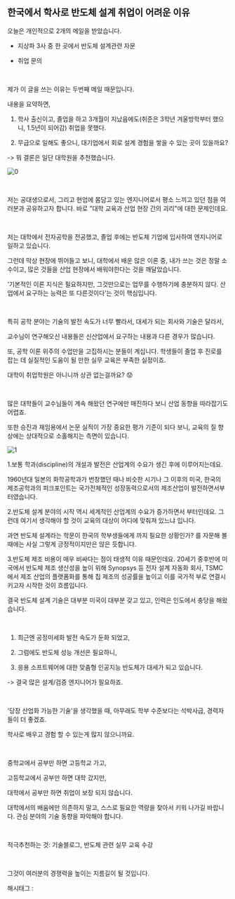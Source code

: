 ## 한국에서 학사로 반도체 설계 취업이 어려운 이유

오늘은 개인적으로 2개의 메일을 받았습니다.

- 지상파 3사 중 한 곳에서 반도체 설계관련 자문

- 취업 문의

​

제가 이 글을 쓰는 이유는 두번째 메일 때문입니다.

내용을 요약하면,

1) 학사 출신이고, 졸업을 하고 3개월이 지났음에도(취준은 3학년 겨울방학부터 했으니, 1.5년이 되어감) 취업을 못했다.

2) 무급으로 일해도 좋으니, 대기업에서 회로 설계 경험을 쌓을 수 있는 곳이 있을까요?

-> 뭐 결론은 일단 대학원을 추천했습니다.

![0](/asset/img/223453061776/0.png)

​

저는 공대생으로서, 그리고 현업에 몸담고 있는 엔지니어로서 평소 느끼고 있던 점을 여러분과 공유하고자 합니다. 바로 "대학 교육과 산업 현장 간의 괴리"에 대한 문제인데요.

​

저는 대학에서 전자공학을 전공했고, 졸업 후에는 반도체 기업에 입사하여 엔지니어로 일하고 있습니다.

그런데 막상 현장에 뛰어들고 보니, 대학에서 배운 많은 이론 중, 내가 쓰는 것은 정말 소수이고, 많은 것들을 산업 현장에서 배워야한다는 것을 깨달았습니다.

‘기본적인 이론 지식은 필요하지만, 그것만으로는 업무를 수행하기에 충분하지 않다. 산업에서 요구하는 능력은 또 다른것이다’는 것이 핵심입니다.

​

특히 공학 분야는 기술의 발전 속도가 너무 빨라서, 대세가 되는 회사와 기술은 달라서,

교수님이 연구해오신 내용들은 신산업에서 요구하는 내용과 다른 경우가 많습니다.

또, 공학 이론 위주의 수업만을 고집하시는 분들이 계십니다. 학생들이 졸업 후 진로를 잡는 데 실질적인 도움이 될 만한 실무 교육은 부족한 실정이죠.

대학이 취업학원은 아니니까 상관 없는걸까요? 😟

​

많은 대학들이 교수님들이 계속 해왔던 연구에만 매진하다 보니 산업 동향을 따라잡기도 어렵죠.

또한 승진과 재임용에서 논문 실적이 가장 중요한 평가 기준이 되다 보니, 교육의 질 향상에는 상대적으로 소홀해지는 측면이 있습니다.

![1](/asset/img/223453061776/1.png)

1.보통 학과(discipline)의 개설과 발전은 산업계의 수요가 생긴 후에 이루어지는데요.

1960년대 일본의 화학공학과가 번창했던 때나 비슷한 시기나 그 이후의 미국, 한국의 제조공학과의 피크포인트는 국가전체적인 성장동력으로서의 제조산업이 발전하면서부터였습니다.

2.반도체 설계 분야의 시작 역시 세계적인 산업계의 수요가 증가하면서 부터인데요. 그런데 여기서 생각해야 할 것이 교육의 대상이 어디에 맞춰져 있느냐 입니다.

과연 반도체 설계라는 학문이 한국의 학부생들에게 까지 필요한 상황인가? 를 자문해 볼 때에는 사실 그렇게 긍정적이지만은 않은 듯합니다.

3.반도체 제조 비용이 매우 비싸다는 점이 태생적 이유 때문인데요. 20세기 중후반에 미국에서 반도체 제조 생산성을 높이 위해  Synopsys 등 전자 설계 자동화 회사, TSMC에서 제조 산업의 플랫폼화를 통해 칩 제조의 성공률을 높이고 이를 국가적 부로 연결시키고자 시작한 것이 흐름입니다.

결국 반도체 설계 기술은 대부분 미국이 대부분 갖고 있고, 인력은 인도에서 충당을 해왔습니다.

​

1) 최근엔 공정미세화 발전 속도가 둔화 되었고,

2) 그럼에도 반도체 성능 개선은 필요하니,

3) 응용 소프트웨어에 대한 맞춤형 인공지능 반도체가 대세가 되고 있습니다.

-> 결국 많은 설계/검증 엔지니어가 필요하죠.

​

'당장 산업화 가능한 기술'을 생각했을 때, 아무래도 학부 수준보다는 석박사급, 경력자들이 더 좋겠죠.

학사로 배우고 경험 할 수 있는게 많지 않으니까요.

​

중학교에서 공부만 하면 고등학교 가고,

고등학교에서 공부만 하면 대학 갔지만,

대학에서 공부만 하면 취업이 보장 되지 않습니다.

대학에서의 배움에만 의존하지 말고, 스스로 필요한 역량을 찾아서 키워 나가길 바랍니다. 관심 분야의 기술 동향을 파악해야 합니다.

​

적극추천하는 것: 기술블로그, 반도체 관련 실무 교육 수강

​

그것이 여러분의 경쟁력을 높이는 지름길이 될 것입니다.

 해시태그 : 